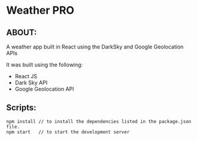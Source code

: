 # Weather PRO

## ABOUT:

A weather app built in React using the DarkSky and Google Geolocation APIs

It was built using the following:

- React JS
- Dark Sky API
- Google Geolocation API

## Scripts:

```
npm install // to install the dependencies listed in the package.json file.
npm start   // to start the development server
```
